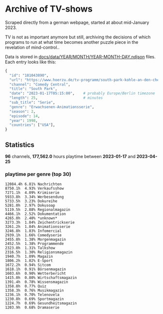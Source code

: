 # Archive of TV-shows

Scraped directly from a german webpage, started at about mid-January 2023.

TV is not as important anymore but still, archiving the decisions of which programs to run at what time
becomes another puzzle piece in the revelation of mind-control.. 

Data is stored in [docs/data/YEAR/MONTH/YEAR-MONTH-DAY.ndjson](docs/data/) files. 
Each entry looks like this:

```python
{
  "id": "181043890", 
  "url": "https://www.hoerzu.de/tv-programm/south-park-kohle-an-den-chefkoch/bid_181043890/", 
  "channel": "Comedy Central", 
  "title": "South Park", 
  "date": "2023-01-17T05:15:00",    # probably Europe/Berlin timezone 
  "length": 25,                     # minutes 
  "sub_title": "Serie", 
  "genre": "Erwachsenen-Animationsserie", 
  "season": 2, 
  "episode": 14, 
  "year": 1998, 
  "countries": ["USA"],
}
```

## Statistics

**96** channels, **177,562.0** hours playtime between **2023-01-17** and **2023-04-25**


### playtime per genre (top 30)

    12084.4h 6.81% Nachrichten
    8750.1h  4.93% Verkaufsshow
    7271.1h  4.09% Krimiserie
    5933.8h  3.34% Werbesendung
    5733.5h  3.23% Dokureihe
    5281.0h  2.97% Dokusoap
    5119.5h  2.88% Regionalmagazin
    4466.1h  2.52% Dokumentation
    4265.0h  2.40% *unknown*
    3273.3h  1.84% Zeichentrickserie
    3261.2h  1.84% Animationsserie
    3246.8h  1.83% Infomercial
    2939.1h  1.66% Comedyserie
    2455.8h  1.38% Morgenmagazin
    2452.5h  1.38% Programmende
    2323.0h  1.31% Talkshow
    2316.5h  1.30% Religionsmagazin
    1940.7h  1.09% Magazin
    1806.2h  1.02% E-Sport
    1672.2h  0.94% Sitcom
    1618.1h  0.91% Börsenmagazin
    1603.6h  0.90% Wetterbericht
    1415.0h  0.80% Wirtschaftsmagazin
    1391.4h  0.78% Wissensmagazin
    1358.8h  0.77% Quiz
    1358.3h  0.76% Musikmagazin
    1236.1h  0.70% Telenovela
    1230.8h  0.69% Sportmagazin
    1224.7h  0.69% Gesundheitsmagazin
    1203.9h  0.68% Dramaserie
